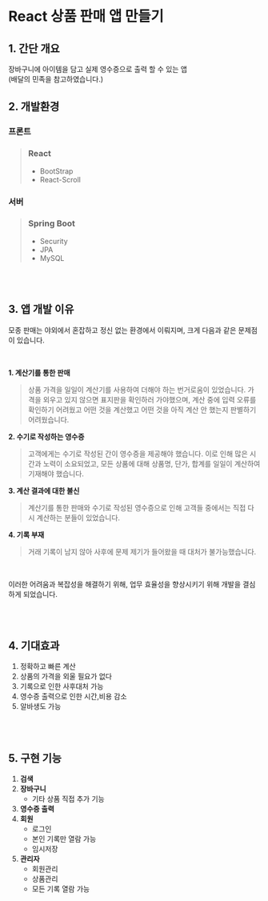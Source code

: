# React 상품 판매 앱 만들기

## 1. 간단 개요
장바구니에 아이템을 담고 실제 영수증으로 출력 할 수 있는 앱   
(배달의 민족을 참고하였습니다.)
<br>

## 2. 개발환경

 ### 프론트
> ### React
> - BootStrap
> - React-Scroll

  ### 서버
> ### Spring Boot
> - Security
> - JPA
> - MySQL

<br>
<br>

## 3. 앱 개발 이유

모종 판매는 야외에서 혼잡하고 정신 없는 환경에서 이뤄지며, 크게 다음과 같은 문제점이 있습니다.

<br>

**1. 계산기를 통한 판매** 
> 상품 가격을 일일이 계산기를 사용하여 더해야 하는 번거로움이 있었습니다. 가격을 외우고 있지 않으면 표지판을 확인하러 가야했으며, 계산 중에 입력 오류를 확인하기 어려웠고 어떤 것을 계산했고 어떤 것을 아직 계산 안 했는지 판별하기 어려웠습니다.

**2. 수기로 작성하는 영수증** 
> 고객에게는 수기로 작성된 간이 영수증을 제공해야 했습니다. 이로 인해 많은 시간과 노력이 소요되었고, 모든 상품에 대해 상품명, 단가, 합계를 일일이 계산하여 기재해야 했습니다.

**3. 계산 결과에 대한 불신** 
> 계산기를 통한 판매와 수기로 작성된 영수증으로 인해 고객들 중에서는 직접 다시 계산하는 분들이 있었습니다.

**4. 기록 부재** 
> 거래 기록이 남지 않아 사후에 문제 제기가 들어왔을 때 대처가 불가능했습니다.

<br>

이러한 어려움과 복잡성을 해결하기 위해, 업무 효율성을 향상시키기 위해 개발을 결심하게 되었습니다.

<br>
<br>

## 4. 기대효과
1. 정확하고 빠른 계산
2. 상품의 가격을 외울 필요가 없다
3. 기록으로 인한 사후대처 가능 
4. 영수증 출력으로 인한 시간,비용 감소
5. 알바생도 가능

<br>
<br>

## 5. 구현 기능

1. **검색**
2. **장바구니**
   - 기타 상품 직접 추가 기능
3. **영수증 출력**
4. **회원**
    - 로그인
    - 본인 기록만 열람 가능
    - 임시저장
5. **관리자**
    - 회원관리
    - 상품관리
    - 모든 기록 열람 가능




